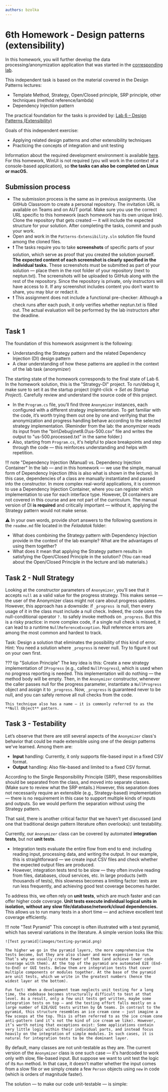 ```yaml
---
authors: bzolka
---
```


# 6th Homework - Design patterns (extensibility)

In this homework, you will further develop the data processing/anonymization application that was started in the [corresponding lab](../../labor/6-tervezesi-mintak/index_eng.md).

This independent task is based on the material covered in the Design Patterns lectures:
- Template Method, Strategy, Open/Closed principle, SRP principle, other techniques (method reference/lambda)
- Dependency Injection pattern

The practical foundation for the tasks is provided by: [Lab 6 – Design Patterns (Extensibility)](../../labor/6-tervezesi-mintak/index_eng.md)

Goals of this independent exercise:

- Applying related design patterns and other extensibility techniques
- Practicing the concepts of integration and unit testing

Information about the required development environment is available [here](../fejlesztokornyezet/index_eng.md). For this homework, WinUI is not required (you will work in the context of a console-based application), so **the tasks can also be completed on Linux or macOS.**

## Submission process

- The submission process is the same as in previous assignments. Use GitHub Classroom to create a personal repository. The invitation URL is available on Teams and on AUT portal. Make sure you use the correct URL specific to this homework (each homework has its own unique link). Clone the repository that gets created — it will include the expected structure for your solution. After completing the tasks, commit and push your work.
- Open and work in the `Patterns-Extensibility.sln` solution file found among the cloned files.
- :exclamation: The tasks require you to take **screenshots** of specific parts of your solution, which serve as proof that you created the solution yourself. **The expected content of each screenshot is clearly specified in the individual tasks.** 
These screenshots must be submitted as part of your solution — place them in the root folder of your repository (next to neptun.txt).
The screenshots will be uploaded to GitHub along with the rest of the repository.
Since the repository is private, only instructors will have access to it.
If any screenshot includes content you don’t want to share, you may blur or redact it.
- :exclamation: This assignment does not include a functional pre-checker: Although a check runs after each push, it only verifies whether neptun.txt is filled out. The actual evaluation will be performed by the lab instructors after the deadline.

## Task 1

The foundation of this homework assignment is the following:

- Understanding the Strategy pattern and the related Dependency Injection (DI) design pattern
- A clear understanding of how these patterns are applied in the context of the lab task (anonymizer)

The starting state of the homework corresponds to the final state of Lab 6. In the homework solution, this is the "Strategy-DI" project. To run/debug it, make sure to set it as the startup project (right-click → *Set as Startup Project*). Carefully review and understand the source code of this project.

- In the `Program.cs` file, you’ll find three `Anonymizer` instances, each configured with a different strategy implementation. To get familiar with the code, it’s worth trying them out one by one and verifying that the anonymization and progress handling behave according to the selected strategy implementation. (Reminder from the lab: the anonymizer reads its input from the "bin\Debug\net8.0\us-500.csv" file and writes the output to "us-500.processed.txt" in the same folder.)
- Also, starting from `Program.cs`, it's helpful to place breakpoints and step through the code — this reinforces understanding and helps with repetition.

!!! note "Dependency Injection (Manual) vs. Dependency Injection Container"
    In the lab — and in this homework — we use the simple, manual form of Dependency Injection (this is also what is shown in the lecture). In this case, dependencies of a class are manually instantiated and passed into the constructor. In more complex real-world applications, it is common to use a Dependency Injection Container,  where you can register which implementation to use for each interface type.  However, DI containers are not covered in this course and are not part of the curriculum. The manual version of DI **is required** and critically important — without it, applying the Strategy pattern would not make sense.

:warning: In your own words, provide short answers to the following questions in the `readme.md` file located in the *Feladatok* folder:

- What does combining the Strategy pattern with Dependency Injection provide in the context of the lab example? What are the advantages of using them together?
- What does it mean that applying the Strategy pattern results in satisfying the Open/Closed Principle in the solution? (You can read about the Open/Closed Principle in the lecture and lab materials.)

## Task 2 - Null Strategy

Looking at the constructor parameters of `Anonymizer`, you’ll see that it accepts `null` as a valid value for the progress strategy. This makes sense — the user of the Anonymizer class might not care about progress updates. However, this approach has a downside: if `_progress `is null, then every usage of it in the class must include a null check. Indeed, the code uses the null-conditional operator `?.` to safely invoke methods on `_progress`. But this is a risky practice: in more complex code, if a single null check is missed, it can lead to a runtime `NullReferenceException`. Null reference errors are among the most common and hardest to track.

Task: Design a solution that eliminates the possibility of this kind of error. Hint: You need a solution where `_progress` is never null. Try to figure it out on your own first.

??? tip "Solution Principle"
    The key idea is this: Create a new strategy implementation of `IProgress` (e.g., called `NullProgress`), which is used when no progress reporting is needed. This implementation will do nothing — the method body will be empty. Then, in the `Anonymizer` constructor, whenever the caller passes null for the progress parameter, instantiate a `NullProgress` object and assign it to `_progress`. Now, `_progress` is guaranteed never to be null, and you can safely remove all null checks from the code.

    This technique also has a name — it is commonly referred to as the **Null Object** pattern.

## Task 3 - Testability

Let’s observe that there are still several aspects of the `Anonymizer` class's behavior that could be made extensible using one of the design patterns we've learned. Among them are:

* **Input** handling: Currently, it only supports file-based input in a fixed CSV format.
* **Output** handling: Also file-based and limited to a fixed CSV format.

According to the Single Responsibility Principle (SRP), these responsibilities should be separated from the class, and moved into separate classes. (Make sure to review what the SRP entails.) However, this separation does not necessarily require an extensible (e.g., Strategy-based) implementation — there is no requirement in this case to support multiple kinds of inputs and outputs. So we would perform the separation without using the Strategy pattern.

That said, there is another critical factor that we haven’t yet discussed (and one that traditional design pattern literature often overlooks): unit testability.

Currently, our `Anonymizer` class can be covered by automated **integration tests**, but not **unit tests**.

* Integration tests evaluate the entire flow from end to end: including reading input, processing data, and writing the output. In our example, this is straightforward — we create input CSV files and check whether the expected output files are produced.
* However, integration tests tend to be slow — they often involve reading from files, databases, cloud services, etc. In large products (with thousands of tests), this slowness becomes a limiting factor: tests are run less frequently, and achieving good test coverage becomes harder.

To address this, we often rely on **unit tests**, which are much faster and can offer higher code coverage. **Unit tests execute individual logical units in isolation, without any slow file/database/network/cloud dependencies.** This allows us to run many tests in a short time — and achieve excellent test coverage efficiently.

!!! note "Test Pyramid"
    This concept is often illustrated with a test pyramid, which has several variations in the literature. A simple version looks like this:

    ![Test pyramid](images/testing-pyramid.png)

    The higher we go in the pyramid layers, the more comprehensive the tests become, but they are also slower and more expensive to run. That’s why we usually create fewer of them (and achieve lower code coverage with them). At the top of the pyramid are automated E2E (End-to-End) or GUI tests. Below them are integration tests that cover multiple components or modules together. At the base of the pyramid are unit tests, which we write in the greatest numbers (hence the widest layer at the bottom).

    Fun fact: When a development team neglects unit testing for a long time, the codebase becomes structurally difficult to test at that level. As a result, only a few unit tests get written, maybe some integration tests on top — and the testing effort falls mostly on a large number of E2E/GUI tests written by QA teams. In contrast to the pyramid, this structure resembles an ice cream cone — just imagine a few scoops at the top. This is often referred to as the ice cream cone anti-pattern (and it’s not the kind of ice cream we like). However, it’s worth noting that exceptions exist: Some applications contain very little logic within their individual parts, and instead focus heavily on the integration of simple modules. In such cases, it is natural for integration tests to be the dominant layer.

By default, many classes are not unit-testable as they are. The current version of the `Anonymizer` class is one such case — it's hardcoded to work only with slow, file-based input. But suppose we want to unit test the logic of its `Run` method. In that case, it doesn’t matter whether the input comes from a slow file or we simply create a few `Person` objects using `new` in code (which is orders of magnitude faster).

The solution — to make our code unit-testable — is simple:

<div class="grid cards" markdown>

<div class="grid cards" markdown>